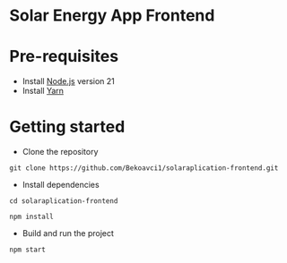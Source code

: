 # Solar Energy App Frontend

# Pre-requisites
- Install [Node.js](https://nodejs.org/en/) version 21
- Install [Yarn](https://yarnpkg.com/)


# Getting started
- Clone the repository
```
git clone https://github.com/Bekoavci1/solaraplication-frontend.git 
```
- Install dependencies
```
cd solaraplication-frontend

npm install
```
- Build and run the project
```
npm start
```